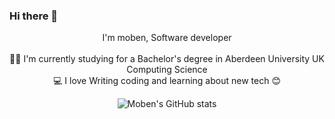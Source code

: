 ### Hi there 👋
<p align="center">
  I'm moben, Software developer 
  <br>
  <br>
  👨‍🎓 I'm currently studying for a Bachelor's degree in Aberdeen University UK Computing Science 
  <br>
  💻 I love Writing coding and learning about new tech 😊
  <br>
</p>

<p align="center">
  <img src="https://github-readme-stats.vercel.app/api?username=jamm59&show_icons=true&theme=transparent" alt="Moben's GitHub stats" />
</p>

<p align="center">
<!--   <a href="https://www.linkedin.com/"><img src="https://img.shields.io/badge/LinkedIn-0077B5?style=for-the-badge&logo=linkedin&logoColor=white" alt="My LinkedIn account" /></a>
  <a href="https://github.com/"><img src="https://img.shields.io/badge/GitHub-100000?style=for-the-badge&logo=github&logoColor=white" alt="My Github account- you're already here" /></a>
  <a href="https://twitter.com/"><img src="https://img.shields.io/badge/Twitter-1DA1F2?style=for-the-badge&logo=twitter&logoColor=white" alt="My Twitter account" /></a> -->
  <br />
<!--   <a href="h"><img src="https://img.shields.io/badge/website-39424b?style=for-the-badge&logo=About.me&logoColor=white" alt="My Website" /></a> -->
<!--   <a href="https://orcid.org/0000-0003-3549-6168"><img src="https://img.shields.io/badge/ORCID-a6ce39?style=for-the-badge&logo=ORCID&logoColor=white" alt="My ORCID profile" /></a> -->
<!--   <a href="http://scholar.google.com/citations?user=uFEbojwAAAAJ"><img src="https://img.shields.io/badge/Scholar-4285f4?style=for-the-badge&logo=Google%20Scholar&logoColor=white" alt="My Google Scholar profile" /></a> -->
</p>
